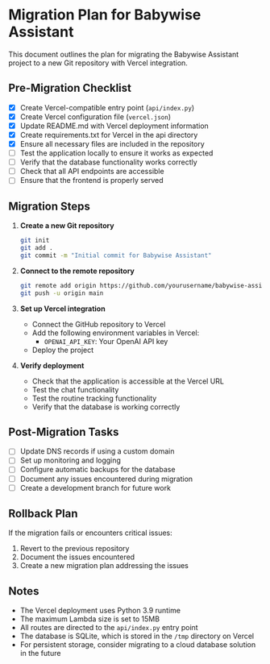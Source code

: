 # Migration Plan for Babywise Assistant

This document outlines the plan for migrating the Babywise Assistant project to a new Git repository with Vercel integration.

## Pre-Migration Checklist

- [x] Create Vercel-compatible entry point (`api/index.py`)
- [x] Create Vercel configuration file (`vercel.json`)
- [x] Update README.md with Vercel deployment information
- [x] Create requirements.txt for Vercel in the api directory
- [x] Ensure all necessary files are included in the repository
- [ ] Test the application locally to ensure it works as expected
- [ ] Verify that the database functionality works correctly
- [ ] Check that all API endpoints are accessible
- [ ] Ensure that the frontend is properly served

## Migration Steps

1. **Create a new Git repository**
   ```bash
   git init
   git add .
   git commit -m "Initial commit for Babywise Assistant"
   ```

2. **Connect to the remote repository**
   ```bash
   git remote add origin https://github.com/yourusername/babywise-assistant.git
   git push -u origin main
   ```

3. **Set up Vercel integration**
   - Connect the GitHub repository to Vercel
   - Add the following environment variables in Vercel:
     - `OPENAI_API_KEY`: Your OpenAI API key
   - Deploy the project

4. **Verify deployment**
   - Check that the application is accessible at the Vercel URL
   - Test the chat functionality
   - Test the routine tracking functionality
   - Verify that the database is working correctly

## Post-Migration Tasks

- [ ] Update DNS records if using a custom domain
- [ ] Set up monitoring and logging
- [ ] Configure automatic backups for the database
- [ ] Document any issues encountered during migration
- [ ] Create a development branch for future work

## Rollback Plan

If the migration fails or encounters critical issues:

1. Revert to the previous repository
2. Document the issues encountered
3. Create a new migration plan addressing the issues

## Notes

- The Vercel deployment uses Python 3.9 runtime
- The maximum Lambda size is set to 15MB
- All routes are directed to the `api/index.py` entry point
- The database is SQLite, which is stored in the `/tmp` directory on Vercel
- For persistent storage, consider migrating to a cloud database solution in the future 